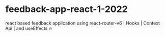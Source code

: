 # feedback-app-react-1-2022
react based feedback application using react-router-v6 | Hooks | Context Api | and useEffects 🔥
